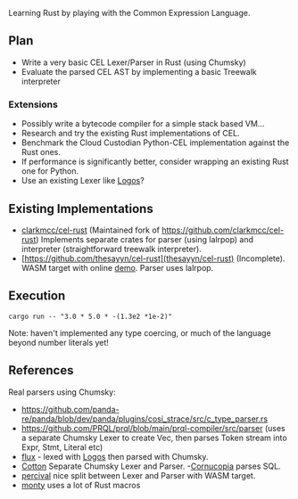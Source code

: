 
Learning Rust by playing with the Common Expression Language.



## Plan


- Write a very basic CEL Lexer/Parser in Rust (using Chumsky)
- Evaluate the parsed CEL AST by implementing a basic Treewalk interpreter


### Extensions

- Possibly write a bytecode compiler for a simple stack based VM...  
- Research and try the existing Rust implementations of CEL.
- Benchmark the Cloud Custodian Python-CEL implementation against the Rust ones.
- If performance is significantly better, consider wrapping an existing Rust one for Python.
- Use an existing Lexer like [Logos](https://docs.rs/logos/latest/logos/)?

## Existing Implementations

- [clarkmcc/cel-rust](https://github.com/clarkmcc/cel-rust) (Maintained fork of https://github.com/clarkmcc/cel-rust)
  Implements separate crates for parser (using lalrpop) and interpreter (straightforward treewalk interpreter).
- [https://github.com/thesayyn/cel-rust](thesayyn/cel-rust) (Incomplete). WASM target with online [demo](https://thesayyn.github.io/cel-rust/).
  Parser uses lalrpop.
  
## Execution

```
cargo run -- "3.0 * 5.0 * -(1.3e2 *1e-2)"
```

Note: haven't implemented any type coercing, or much of the language beyond number literals yet! 

## References

Real parsers using Chumsky:
- https://github.com/panda-re/panda/blob/dev/panda/plugins/cosi_strace/src/c_type_parser.rs
- https://github.com/PRQL/prql/blob/main/prql-compiler/src/parser (uses a separate Chumsky Lexer to create Vec<Token>, then parses Token stream into Expr, Stmt, Literal etc)
- [flux](https://github.com/fluxed-lang/flux/blob/main/crates/compiler/fluxc_parser/src/lib.rs) - lexed with [Logos](https://github.com/fluxed-lang/flux/blob/main/crates/compiler/fluxc_lexer/src/lib.rs) then parsed with Chumsky.
- [Cotton](https://github.com/nanikamado/cotton/blob/main/compiler/parser/src/parse.rs) Separate Chumsky Lexer and Parser.
-[Cornucopia](https://github.com/cornucopia-rs/cornucopia/blob/main/crates/cornucopia/src/parser.rs) parses SQL.
- [percival](https://github.com/ekzhang/percival/blob/main/crates/percival/src/parser.rs) nice split between Lexer and Parser with WASM target.
- [monty](https://github.com/mental32/monty/blob/master/montyc_parser/src/comb.rs) uses a lot of Rust macros